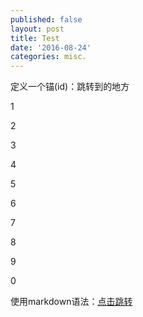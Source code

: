 ```yaml
---
published: false
layout: post
title: Test
date: '2016-08-24'
categories: misc.
---
```




定义一个锚(id)：<span id="jump">跳转到的地方</span>

1

2

3

4

5

6

7

8

9

0
































使用markdown语法：[点击跳转](#jump)
